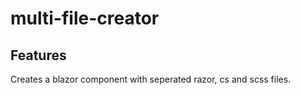# multi-file-creator

## Features

Creates a blazor component with seperated razor, cs and scss files.